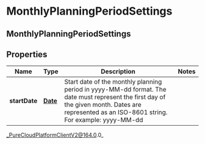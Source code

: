 # MonthlyPlanningPeriodSettings

## MonthlyPlanningPeriodSettings

## Properties

|Name | Type | Description | Notes|
|------------ | ------------- | ------------- | -------------|
| **startDate** | [**Date**](Date) | Start date of the monthly planning period in yyyy-MM-dd format. The date must represent the first day of the given month. Dates are represented as an ISO-8601 string. For example: yyyy-MM-dd | |



_PureCloudPlatformClientV2@164.0.0_
